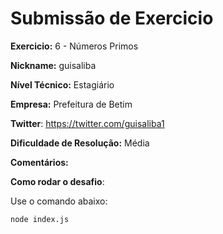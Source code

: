 # Submissão de Exercicio

**Exercicio:** 6 - Números Primos

**Nickname:** guisaliba

**Nível Técnico:** Estagiário

**Empresa:** Prefeitura de Betim

**Twitter**: https://twitter.com/guisaliba1

**Dificuldade de Resolução:** Média

**Comentários:**

**Como rodar o desafio**:

Use o comando abaixo:

```bash
node index.js
```
